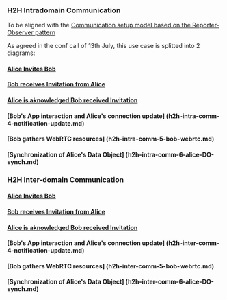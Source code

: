 ### H2H Intradomain Communication

To be aligned with the [Communication setup model based on the Reporter-Observer pattern](https://github.com/reTHINK-project/architecture/blob/master/docs/datamodel/communication/data-synch-communication-model.md)

As agreed in the conf call of 13th July, this use case is splitted into 2 diagrams:

#### [Alice Invites Bob](h2h-intra-comm-1-alice-invites.md)

#### [Bob receives Invitation from Alice](h2h-intra-comm-2-bob-receives-invitation.md)

#### [Alice is aknowledged Bob received Invitation](h2h-intra-comm-3-alice-is-aknowledged-invitation-received.md)

#### [Bob's App interaction and Alice's connection update] (h2h-intra-comm-4-notification-update.md)

#### [Bob gathers WebRTC resources] (h2h-intra-comm-5-bob-webrtc.md)

#### [Synchronization of Alice's Data Object] (h2h-intra-comm-6-alice-DO-synch.md)



### H2H Inter-domain Communication

#### [Alice Invites Bob](h2h-inter-comm-1-alice-invites.md)

#### [Bob receives Invitation from Alice](h2h-inter-comm-2-bob-receives-invitation.md)

#### [Alice is aknowledged Bob received Invitation](h2h-inter-comm-3-alice-is-aknowledged-invitation-received.md)

#### [Bob's App interaction and Alice's connection update] (h2h-inter-comm-4-notification-update.md)

#### [Bob gathers WebRTC resources] (h2h-inter-comm-5-bob-webrtc.md)

#### [Synchronization of Alice's Data Object] (h2h-inter-comm-6-alice-DO-synch.md)

